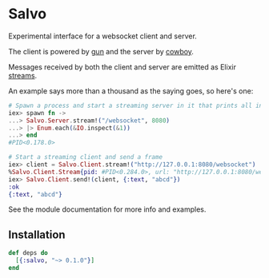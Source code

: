 # Salvo

Experimental interface for a websocket client and server.

The client is powered by [gun](https://github.com/ninenines/gun) and
the server by [cowboy](https://github.com/ninenines/cowboy).

Messages received by both the client and server are emitted as Elixir [streams](https://hexdocs.pm/elixir/Stream.html).

An example says more than a thousand as the saying goes, so here's one:

```elixir
# Spawn a process and start a streaming server in it that prints all incoming frames to the console.
iex> spawn fn ->
...> Salvo.Server.stream!("/websocket", 8080)
...> |> Enum.each(&IO.inspect(&1))
...> end
#PID<0.178.0>

# Start a streaming client and send a frame
iex> client = Salvo.Client.stream!("http://127.0.0.1:8080/websocket")
%Salvo.Client.Stream{pid: #PID<0.284.0>, url: "http://127.0.0.1:8080/websocket"}
iex> Salvo.Client.send!(client, {:text, "abcd"})
:ok
{:text, "abcd"}
```

See the module documentation for more info and examples.

## Installation

```elixir
def deps do
  [{:salvo, "~> 0.1.0"}]
end
```

